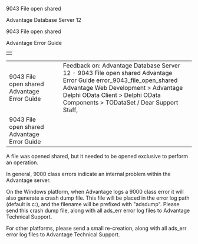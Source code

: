 9043 File open shared




Advantage Database Server 12  

9043 File open shared

Advantage Error Guide

|  |
| --- |
|  |

|  |  |  |  |  |
| --- | --- | --- | --- | --- |
| 9043 File open shared  Advantage Error Guide |  |  | Feedback on: Advantage Database Server 12 - 9043 File open shared Advantage Error Guide error\_9043\_file\_open\_shared Advantage Web Development > Advantage Delphi OData Client > Delphi OData Components > TODataSet / Dear Support Staff, |  |
| 9043 File open shared  Advantage Error Guide |  |  |  |  |

A file was opened shared, but it needed to be opened exclusive to perform an operation.

In general, 9000 class errors indicate an internal problem within the Advantage server.

On the Windows platform, when Advantage logs a 9000 class error it will also generate a crash dump file. This file will be placed in the error log path (default is c:\), and the filename will be prefixed with "adsdump". Please send this crash dump file, along with all ads\_err error log files to Advantage Technical Support.

For other platforms, please send a small re-creation, along with all ads\_err error log files to Advantage Technical Support.